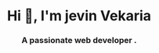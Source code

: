 <h1 align="center">Hi 👋, I'm jevin Vekaria</h1>
<h3 align="center">A passionate web developer .</h3>
 
